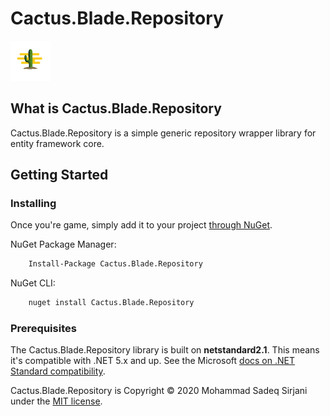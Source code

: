 # Cactus.Blade.Repository

![Logo](images/cactus-64.png)

## What is Cactus.Blade.Repository

Cactus.Blade.Repository is a simple generic repository wrapper library for entity framework core.

## Getting Started

### Installing

Once you're game, simply add it to your project [through NuGet](https://www.nuget.org/packages/Cactus.Blade.Repository).

NuGet Package Manager:

```bash
    Install-Package Cactus.Blade.Repository
```

NuGet CLI:

```bash
    nuget install Cactus.Blade.Repository
```

### Prerequisites

The Cactus.Blade.Repository library is built on **netstandard2.1**. This means it's compatible with .NET 5.x and up. See the Microsoft [docs on .NET Standard compatibility](https://docs.microsoft.com/en-us/dotnet/standard/net-standard#net-platforms-support).

Cactus.Blade.Repository is Copyright &copy; 2020 Mohammad Sadeq Sirjani under the [MIT license](LICENSE).
